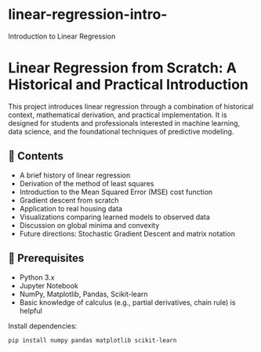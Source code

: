 # linear-regression-intro-
Introduction to Linear Regression

# Linear Regression from Scratch: A Historical and Practical Introduction

This project introduces linear regression through a combination of historical context, mathematical derivation, and practical implementation. It is designed for students and professionals interested in machine learning, data science, and the foundational techniques of predictive modeling.

## 📘 Contents

- A brief history of linear regression
- Derivation of the method of least squares
- Introduction to the Mean Squared Error (MSE) cost function
- Gradient descent from scratch
- Application to real housing data
- Visualizations comparing learned models to observed data
- Discussion on global minima and convexity
- Future directions: Stochastic Gradient Descent and matrix notation

## 🧠 Prerequisites

- Python 3.x
- Jupyter Notebook
- NumPy, Matplotlib, Pandas, Scikit-learn
- Basic knowledge of calculus (e.g., partial derivatives, chain rule) is helpful

Install dependencies:

```bash
pip install numpy pandas matplotlib scikit-learn
